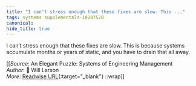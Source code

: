 ```yaml
---
title: "I can’t stress enough that these fixes are slow. This ..."
tags: systems supplementals-10287520
canonical: 
hide_title: true
---
```


I can’t stress enough that these fixes are slow. This is because systems accumulate months or years of static, and you have to drain that all away.


[[_Source_: An Elegant Puzzle: Systems of Engineering Management<br>
_Author_: 📕 Will Larson<br>
_More_: [Readwise URL](https://readwise.io/open/417156908){:target="_blank"}
::wrap]]